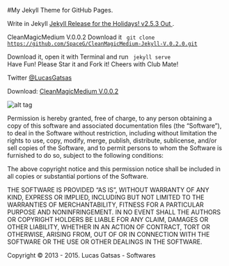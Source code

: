 #My Jekyll Theme for GitHub Pages. 


Write in Jekyll  [Jekyll Release for the Holidays! v2.5.3 Out ](https://github.com/jekyll/jekyll).



CleanMagicMedium V.0.0.2
Download it <code> git clone https://github.com/SpaceG/CleanMagicMedium-Jekyll-V.0.2.0.git</code>

Download it, open it with Terminal and run <code> jekyll serve </code> 
Have Fun! Please Star it and Fork it! 
Cheers with Club Mate!


Twitter
[@LucasGatsas](https://twitter.com/LucasGatsas) 


Download: 
[CleanMagicMedium V.0.0.2](https://github.com/SpaceG/CleanMagicMedium-Jekyll-V.0.2.0) 



![alt tag](https://spaceg.github.io/img/intro-theme-1.png)




Permission is hereby granted, free of charge, to any person obtaining a copy of this software and associated documentation files (the “Software”), to deal in the Software without restriction, including without limitation the rights to use, copy, modify, merge, publish, distribute, sublicense, and/or sell copies of the Software, and to permit persons to whom the Software is furnished to do so, subject to the following conditions:

The above copyright notice and this permission notice shall be included in all copies or substantial portions of the Software.

THE SOFTWARE IS PROVIDED “AS IS”, WITHOUT WARRANTY OF ANY KIND, EXPRESS OR IMPLIED, INCLUDING BUT NOT LIMITED TO THE WARRANTIES OF MERCHANTABILITY, FITNESS FOR A PARTICULAR PURPOSE AND NONINFRINGEMENT. IN NO EVENT SHALL THE AUTHORS OR COPYRIGHT HOLDERS BE LIABLE FOR ANY CLAIM, DAMAGES OR OTHER LIABILITY, WHETHER IN AN ACTION OF CONTRACT, TORT OR OTHERWISE, ARISING FROM, OUT OF OR IN CONNECTION WITH THE SOFTWARE OR THE USE OR OTHER DEALINGS IN THE SOFTWARE.

Copyright © 2013 - 2015. Lucas Gatsas - Softwares
